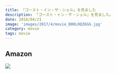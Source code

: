 ```yaml
---
title: 「ゴースト・イン・ザ・シェル」を見ました
description: 「ゴースト・イン・ザ・シェル」を見ました。
date: 2018/04/21
image: 'images/2017/4/movie_B00L0QZ6GG.jpg'
category: movie
tags: movie
---
```


## Amazon

[![](http://images-jp.amazon.com/images/P/B00L0QZ6GG.09.MAIN._SCLZZZZZZZ_.jpg)](https://www.amazon.co.jp/dp/B00L0QZ6GG/)
